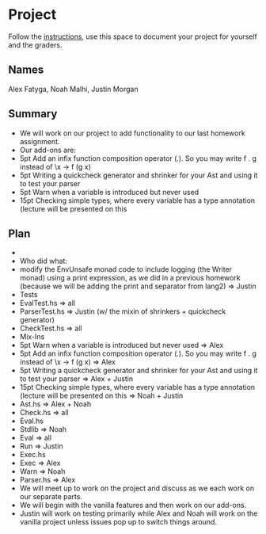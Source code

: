 # Project

Follow the [instructions](INSTRUCTIONS.md), use this space to document your project for yourself and the graders.

## Names
Alex Fatyga, Noah Malhi, Justin Morgan
## Summary
* We will work on our project to add functionality to our last homework assignment.
* Our add-ons are:
*	5pt Add an infix function composition operator (.). So you may write f . g instead of \x -> f (g x)
* 5pt Writing a quickcheck generator and shrinker for your Ast and using it to test your parser
*	5pt Warn when a variable is introduced but never used
*	15pt Checking simple types, where every variable has a type annotation (lecture will be presented on this
## Plan
*
* Who did what: 
* modify the EnvUnsafe monad code to include logging (the Writer monad) using a print expression, as we did in a previous homework (because we will be adding the print and separator from lang2) => Justin	
* Tests
* EvalTest.hs => all
* ParserTest.hs => Justin (w/ the mixin of shrinkers + quickcheck generator) 	
* CheckTest.hs => all
* Mix-Ins
* 5pt Warn when a variable is introduced but never used => Alex
* 5pt Add an infix function composition operator (.). So you may write f . g instead of \x -> f (g x) => Alex
* 5pt Writing a quickcheck generator and shrinker for your Ast and using it to test your parser => Alex + Justin
* 15pt Checking simple types, where every variable has a type annotation (lecture will be presented on this => Noah + Justin
* Ast.hs => Alex + Noah
* Check.hs => all
* Eval.hs
* Stdlib => Noah
* Eval => all
* Run => Justin
* Exec.hs
* Exec => Alex
* Warn => Noah
* Parser.hs => Alex
* We will meet up to work on the project and discuss as we each work on our separate parts. 
* We will begin with the vanilla features and then work on our add-ons. 
* Justin will work on testing primarily while Alex and Noah will work on the vanilla project unless issues pop up to switch things around. 
